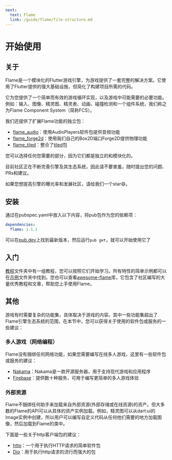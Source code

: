 ```yaml
---
next:
  text: Flame
  link: /guide/flame/file-structure.md
---
```


# 开始使用

## 关于

Flame是一个模块化的Flutter游戏引擎，为游戏提供了一套完整的解决方案。它使用了Flutter提供的强大基础设施，但简化了构建项目所需的代码。

它为您提供了一个简单而有效的游戏循环实现，以及游戏中可能需要的必要功能。例如：输入、图像、精灵图、精灵表、动画、碰撞检测和一个组件系统，我们称之为Flame Component System（简称FCS）。

我们还提供了扩展Flame功能的独立包：

- [flame_audio](https://pub.dev/packages/flame_audio)：使用AudioPlayers软件包提供音频功能
- [flame_forge2d](https://pub.dev/packages/flame_forge2d)：使用我们自己的Box2D端口Forge2D提供物理功能
- [flame_tiled](https://pub.dev/packages/flame_tiled)：整合了[tiled](https://pub.dev/packages/tiled)包

您可以选择任何您需要的部分，因为它们都是独立的和模块化的。

目前社区正在不断完善引擎及其生态系统，因此请不要害羞，随时提出您的问题、PRs和建议。

如果您想提高引擎的曝光率和发展社区，请给我们一个star😄。

## 安装

通过在pubspec.yaml中放入以下内容，将pub包作为您的依赖项：

```yaml
dependencies:
  flame: 1.1.1
```

可以在[pub.dev](https://pub.dev/packages/flame/install)上找到最新版本，然后运行`pub get`，就可以开始使用它了

## 入门

[教程](https://github.com/flame-engine/flame/tree/main/tutorials)文件夹中有一组教程，您可以按照它们开始学习。所有特性的简单示例都可以在[示例](https://github.com/flame-engine/flame/tree/main/examples)文件夹中找到。您也可以查看[awesome-flame](https://github.com/flame-engine/awesome-flame#articles--tutorials)库，它包含了社区编写的大量优秀教程和文章，帮助您上手使用Flame。

## 其他

游戏有时需要复杂的功能集，具体取决于游戏的内容。其中一些功能集超出了Flame引擎生态系统的范围，在本节中，您可以获得关于使用的软件包或服务的一些建议：

### 多人游戏（网络编程）

Flame没有捆绑任何网络功能，如果您需要编写在线多人游戏，这里有一些软件包或服务的建议：

- [Nakama](https://github.com/Allan-Nava/nakama-flutter)：Nakama是一款开源服务器，用于支持现代游戏和应用程序
- [Firebase](https://firebase.google.com/)：提供数十种服务，可用于编写更简单的多人游戏体验

### 外部资源

Flame不捆绑任何助手来加载来自外部资源(外部存储或在线资源)的资产。但大多数的Flame的API可以从具体的资产实例加载。例如，精灵图可以从dart:ui的Image实例中创建，所以用户可以编写自定义代码从任何他们需要的地方加载图像，然后加载到Flame的类中。

下面是一些关于http客户端包的建议：

- [http](https://pub.dev/packages/http)：一个用于执行HTTP请求的简单软件包
- [Dio](https://pub.dev/packages/dio)：用于执行http请求的流行而强大的包
